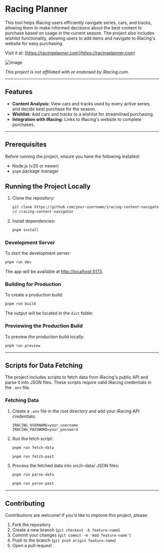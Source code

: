 # Racing Planner

This tool helps iRacing users efficiently navigate series, cars, and tracks, allowing them to make informed decisions about the best content to purchase based on usage in the current season. The project also includes wishlist functionality, allowing users to add items and navigate to iRacing's website for easy purchasing.

Visit it at: [https://racingplanner.com](https://racingplanner.com)

![image](https://github.com/user-attachments/assets/8284bc52-811c-495d-89d7-8da642154ff4)

_This project is not affiliated with or endorsed by iRacing.com._

---

## Features

- **Content Analysis:** View cars and tracks used by every active series, and decide best purchase for the season.
- **Wishlist:** Add cars and tracks to a wishlist for streamlined purchasing.
- **Integration with iRacing:** Links to iRacing's website to complete purchases.

---

## Prerequisites

Before running the project, ensure you have the following installed:

- Node.js (v20 or newer)
- `pnpm` package manager

## Running the Project Locally

1. Clone the repository:

   ```bash
   git clone https://github.com/your-username/iracing-content-navigator.git
   cd iracing-content-navigator
   ```

2. Install dependencies:

   ```bash
   pnpm install
   ```

### Development Server

To start the development server:

```bash
pnpm run dev
```

The app will be available at [http://localhost:5173](http://localhost:5173).

### Building for Production

To create a production build:

```bash
pnpm run build
```

The output will be located in the `dist` folder.

### Previewing the Production Build

To preview the production build locally:

```bash
pnpm run preview
```

---

## Scripts for Data Fetching

The project includes scripts to fetch data from iRacing's public API and parse it into JSON files. These scripts require valid iRacing credentials in the `.env` file.

### Fetching Data

1. Create a `.env` file in the root directory and add your iRacing API credentials:

   ```env
   IRACING_USERNAME=your_username
   IRACING_PASSWORD=your_password
   ```

2. Run the fetch script:

   ```bash
   pnpm run fetch-data
   ```

   ```bash
   pnpm run fetch-past
   ```

3. Process the fetched data into src/ir-data/ JSON files:

   ```bash
   pnpm run parse-data
   ```

   ```bash
   pnpm run parse-past
   ```

---

## Contributing

Contributions are welcome! If you'd like to improve this project, please:

1. Fork the repository
2. Create a new branch (`git checkout -b feature-name`)
3. Commit your changes (`git commit -m 'Add feature-name'`)
4. Push to the branch (`git push origin feature-name`)
5. Open a pull request
